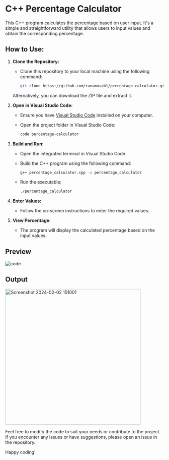# C++ Percentage Calculator

This C++ program calculates the percentage based on user input. It's a simple and straightforward utility that allows users to input values and obtain the corresponding percentage.

## How to Use:

1. **Clone the Repository:**
   - Clone this repository to your local machine using the following command:

     ```bash
     git clone https://github.com/ranamusab1/percentage-calculator.git
     ```

   Alternatively, you can download the ZIP file and extract it.

2. **Open in Visual Studio Code:**
   - Ensure you have [Visual Studio Code](https://code.visualstudio.com/) installed on your computer.

   - Open the project folder in Visual Studio Code:

     ```bash
     code percentage-calculator
     ```

3. **Build and Run:**
   - Open the integrated terminal in Visual Studio Code.

   - Build the C++ program using the following command:

     ```bash
     g++ percentage_calculator.cpp -o percentage_calculator
     ```

   - Run the executable:

     ```bash
     ./percentage_calculator
     ```

4. **Enter Values:**
   - Follow the on-screen instructions to enter the required values.

5. **View Percentage:**
   - The program will display the calculated percentage based on the input values.

## Preview
![code](https://github.com/ranamusab1/percentage-calculator/assets/150699895/0a35f799-fa40-480d-bf44-44c4b60bfc70)

## Output
<img width="430" alt="Screenshot 2024-02-02 151001" src="https://github.com/ranamusab1/percentage-calculator/assets/150699895/5b5f8ac1-4f39-4152-8f3e-1a6e74cc199e">

Feel free to modify the code to suit your needs or contribute to the project. If you encounter any issues or have suggestions, please open an issue in the repository.

Happy coding!
